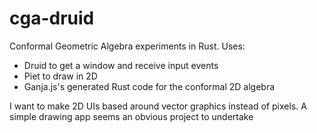 # cga-druid
Conformal Geometric Algebra experiments in Rust. Uses:

 * Druid to get a window and receive input events
 * Piet to draw in 2D
 * Ganja.js's generated Rust code for the conformal 2D algebra

I want to make 2D UIs based around vector graphics instead of pixels. A simple drawing app seems an obvious project to undertake


